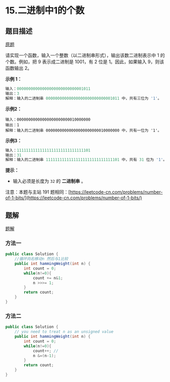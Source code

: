 # 15.二进制中1的个数

## 题目描述

[原题](https://leetcode-cn.com/problems/er-jin-zhi-zhong-1de-ge-shu-lcof/)

请实现一个函数，输入一个整数（以二进制串形式），输出该数二进制表示中 1 的个数。例如，把 9 表示成二进制是 1001，有 2 位是 1。因此，如果输入 9，则该函数输出 2。

**示例 1：**

```java
输入：00000000000000000000000000001011
输出：3
解释：输入的二进制串 00000000000000000000000000001011 中，共有三位为 '1'。
```

**示例2：**

```text
输入：00000000000000000000000010000000
输出：1
解释：输入的二进制串 00000000000000000000000010000000 中，共有一位为 '1'。
```

**示例3：**

```java
输入：11111111111111111111111111111101
输出：31
解释：输入的二进制串 11111111111111111111111111111101 中，共有 31 位为 '1'。
```

**提示：**

* 输入必须是长度为 `32` 的 **二进制串** 。

注意：本题与主站 191 题相同：[https://leetcode-cn.com/problems/number-of-1-bits/](https://leetcode-cn.com/problems/number-of-1-bits/)

## 题解

[题解](https://leetcode-cn.com/problems/er-jin-zhi-zhong-1de-ge-shu-lcof/solution/mian-shi-ti-15-er-jin-zhi-zhong-1de-ge-shu-wei-yun/)

### 方法一

```java
public class Solution {
    //循环向右移动n 然后与1比较
    public int hammingWeight(int n) {
        int count = 0;
        while(n!=0){
            count += n&1; 
            n >>>= 1;
        }
        return count;
    }
}
```

### 方法二

```java
public class Solution {
    // you need to treat n as an unsigned value
    public int hammingWeight(int n) {
        int count = 0;
        while(n!=0){
            count++; //
            n &=(n-1);
        }
        return count;
    }
}
```

